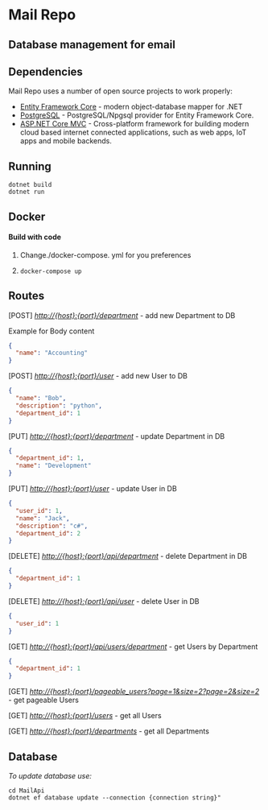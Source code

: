 # Mail Repo

## Database management for email

## Dependencies

Mail Repo uses a number of open source projects to work properly:

- [Entity Framework Core](https://docs.microsoft.com/en-gb/ef/core/) - modern object-database mapper for .NET
- [PostgreSQL](https://www.nuget.org/packages/Npgsql.EntityFrameworkCore.PostgreSQL) - PostgreSQL/Npgsql provider for Entity Framework Core.
- [ASP.NET Core MVC](https://www.nuget.org/packages/Microsoft.AspNetCore.Mvc.Core) - Cross-platform framework for building modern cloud based internet connected applications, such as web apps, IoT apps and mobile backends.

## Running

```console
dotnet build
dotnet run 
```

## Docker
#### Build with code

1. Change./docker-compose. yml for you preferences
2. ```console
   docker-compose up
   ```

## Routes
[POST]
_[http://{host}:{port}/department]()_ - add new Department to DB

Example for Body content
```json
{
  "name": "Accounting"
}
```

[POST]
_[http://{host}:{port}/user]()_ - add new User to DB

```json
{
  "name": "Bob",
  "description": "python",
  "department_id": 1
}
```

[PUT]
_[http://{host}:{port}/department]()_ - update Department in DB

```json
{
  "department_id": 1,
  "name": "Development"
}
```

[PUT]
_[http://{host}:{port}/user]()_ - update User in DB

```json
{
  "user_id": 1,
  "name": "Jack",
  "description": "c#",
  "department_id": 2
}
```

[DELETE]
_[http://{host}:{port}/api/department]()_ - delete Department in DB

```json
{
  "department_id": 1
}
```

[DELETE]
_[http://{host}:{port}/api/user]()_ - delete User in DB

```json
{
  "user_id": 1
}
```

[GET]
_[http://{host}:{port}/api/users/department]()_ - get Users by Department

```json
{
  "department_id": 1
}
```
[GET]
_[http://{host}:{port}/pageable_users?page=1&size=2?page=2&size=2]()_ - get pageable Users

[GET]
_[http://{host}:{port}/users]()_ - get all Users

[GET]
_[http://{host}:{port}/departments]()_ - get all Departments

## Database

_To update database use:_

```console
cd MailApi
dotnet ef database update --connection {connection string}"
```
